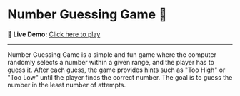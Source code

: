 # Number Guessing Game 🎯

🔗 **Live Demo:** [Click here to play](https://9336sanjay72.github.io/guess_the_number/)

---

Number Guessing Game is a simple and fun game where the computer randomly selects a number within a given range, and the player has to guess it. After each guess, the game provides hints such as "Too High" or "Too Low" until the player finds the correct number. The goal is to guess the number in the least number of attempts.
